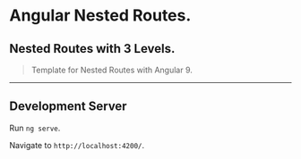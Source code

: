 Angular Nested Routes.
===========

Nested Routes with 3 Levels.
-----------

> Template for Nested Routes with Angular 9.

-------------

## Development Server

Run `ng serve`. 

Navigate to `http://localhost:4200/`.